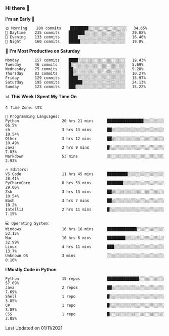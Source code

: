 ### Hi there 👋

<!--START_SECTION:waka-->
**I'm an Early 🐤** 

```text
🌞 Morning    280 commits    ████████░░░░░░░░░░░░░░░░░   34.65% 
🌆 Daytime    235 commits    ███████░░░░░░░░░░░░░░░░░░   29.08% 
🌃 Evening    133 commits    ████░░░░░░░░░░░░░░░░░░░░░   16.46% 
🌙 Night      160 commits    █████░░░░░░░░░░░░░░░░░░░░   19.8%

```
📅 **I'm Most Productive on Saturday** 

```text
Monday       157 commits    ████░░░░░░░░░░░░░░░░░░░░░   19.43% 
Tuesday      46 commits     █░░░░░░░░░░░░░░░░░░░░░░░░   5.69% 
Wednesday    75 commits     ██░░░░░░░░░░░░░░░░░░░░░░░   9.28% 
Thursday     83 commits     ██░░░░░░░░░░░░░░░░░░░░░░░   10.27% 
Friday       129 commits    ████░░░░░░░░░░░░░░░░░░░░░   15.97% 
Saturday     195 commits    ██████░░░░░░░░░░░░░░░░░░░   24.13% 
Sunday       123 commits    ███░░░░░░░░░░░░░░░░░░░░░░   15.22%

```


📊 **This Week I Spent My Time On** 

```text
⌚︎ Time Zone: UTC

💬 Programming Languages: 
Python                   20 hrs 21 mins      ████████████████░░░░░░░░░   66.5% 
sh                       3 hrs 13 mins       ██░░░░░░░░░░░░░░░░░░░░░░░   10.54% 
Other                    3 hrs 12 mins       ██░░░░░░░░░░░░░░░░░░░░░░░   10.49% 
Java                     2 hrs 9 mins        █░░░░░░░░░░░░░░░░░░░░░░░░   7.03% 
Markdown                 53 mins             ░░░░░░░░░░░░░░░░░░░░░░░░░   2.93%

🔥 Editors: 
VS Code                  11 hrs 45 mins      █████████░░░░░░░░░░░░░░░░   38.41% 
PyCharmCore              8 hrs 53 mins       ███████░░░░░░░░░░░░░░░░░░   29.06% 
Zsh                      3 hrs 13 mins       ██░░░░░░░░░░░░░░░░░░░░░░░   10.54% 
Bash                     3 hrs 7 mins        ██░░░░░░░░░░░░░░░░░░░░░░░   10.2% 
IntelliJ                 2 hrs 11 mins       █░░░░░░░░░░░░░░░░░░░░░░░░   7.15%

💻 Operating System: 
Windows                  16 hrs 16 mins      █████████████░░░░░░░░░░░░   53.15% 
Mac                      10 hrs 6 mins       ████████░░░░░░░░░░░░░░░░░   32.99% 
Linux                    4 hrs 11 mins       ███░░░░░░░░░░░░░░░░░░░░░░   13.7% 
Unknown OS               3 mins              ░░░░░░░░░░░░░░░░░░░░░░░░░   0.16%

```

**I Mostly Code in Python** 

```text
Python                   15 repos            ██████████████░░░░░░░░░░░   57.69% 
Java                     2 repos             ██░░░░░░░░░░░░░░░░░░░░░░░   7.69% 
Shell                    1 repo              █░░░░░░░░░░░░░░░░░░░░░░░░   3.85% 
C#                       1 repo              █░░░░░░░░░░░░░░░░░░░░░░░░   3.85% 
CSS                      1 repo              █░░░░░░░░░░░░░░░░░░░░░░░░   3.85%

```



 Last Updated on 01/11/2021
<!--END_SECTION:waka-->

<!--
**e1630m/e1630m** is a ✨ _special_ ✨ repository because its `README.md` (this file) appears on your GitHub profile.

Here are some ideas to get you started:

- 🔭 I’m currently working on ...
- 🌱 I’m currently learning ...
- 👯 I’m looking to collaborate on ...
- 🤔 I’m looking for help with ...
- 💬 Ask me about ...
- 📫 How to reach me: ...
- 😄 Pronouns: ...
- ⚡ Fun fact: ...
-->
